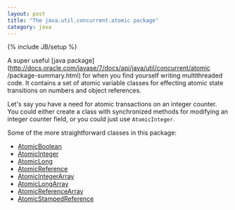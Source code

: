 ```yaml
---
layout: post
title: "The java.util.concurrent.atomic package"
category: java
---
```

{% include JB/setup %}

A super useful [java package](http://docs.oracle.com/javase/7/docs/api/java/util/concurrent/atomic
/package-summary.html) for when you find yourself writing multithreaded code. It contains a set of atomic variable classes for effecting atomic state transitions on numbers and object references.

Let's say you have a need for atomic transactions on an integer counter. You could either create a class with synchronized methods for modifying an integer counter field, or you could just use `AtomicInteger`.

Some of the more straightforward classes in this package:

- [AtomicBoolean](http://docs.oracle.com/javase/7/docs/api/java/util/concurrent/atomic/AtomicBoolean.html)
- [AtomicInteger](http://docs.oracle.com/javase/7/docs/api/java/util/concurrent/atomic/AtomicInteger.html)
- [AtomicLong](http://docs.oracle.com/javase/7/docs/api/java/util/concurrent/atomic/AtomicLong.html)
- [AtomicReference](http://docs.oracle.com/javase/7/docs/api/java/util/concurrent/atomic/AtomicReference.html)
- [AtomicIntegerArray](http://docs.oracle.com/javase/7/docs/api/java/util/concurrent/atomic/AtomicIntegerArray.html)
- [AtomicLongArray](http://docs.oracle.com/javase/7/docs/api/java/util/concurrent/atomic/AtomicLongArray.html)
- [AtomicReferenceArray](http://docs.oracle.com/javase/7/docs/api/java/util/concurrent/atomic/AtomicReferenceArray.html)
- [AtomicStampedReference](http://docs.oracle.com/javase/7/docs/api/java/util/concurrent/atomic/AtomicStampedReference.html)

